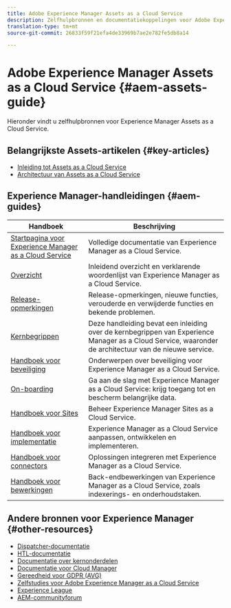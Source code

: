 ```yaml
---
title: Adobe Experience Manager Assets as a Cloud Service
description: Zelfhulpbronnen en documentatiekoppelingen voor Adobe Experience Manager Assets as a Cloud Service
translation-type: tm+mt
source-git-commit: 26833f59f21efa4de33969b7ae2e782fe5db8a14

---
```



# Adobe Experience Manager Assets as a Cloud Service {#aem-assets-guide}

Hieronder vindt u zelfhulpbronnen voor Experience Manager Assets as a Cloud Service.

## Belangrijkste Assets-artikelen {#key-articles}

* [Inleiding tot Assets as a Cloud Service](overview.md)
* [Architectuur van Assets as a Cloud Service](architecture.md)

## Experience Manager-handleidingen {#aem-guides}

| Handboek | Beschrijving |
|---|---|
| [Startpagina voor Experience Manager as a Cloud Service](/help/landing/home.md) | Volledige documentatie van Experience Manager as a Cloud Service. |
| [Overzicht](/help/overview/home.md) | Inleidend overzicht en verklarende woordenlijst van Experience Manager as a Cloud Service. |
| [Release-opmerkingen](/help/release-notes/home.md) | Release-opmerkingen, nieuwe functies, verouderde en verwijderde functies en bekende problemen. |
| [Kernbegrippen](/help/core-concepts/home.md) | Deze handleiding bevat een inleiding over de kernbegrippen van Experience Manager as a Cloud Service, waaronder de architectuur van de nieuwe service. |
| [Handboek voor beveiliging](/help/security/home.md) | Onderwerpen over beveiliging voor Experience Manager as a Cloud Service. |
| [On-boarding](/help/onboarding/home.md) | Ga aan de slag met Experience Manager as a Cloud Service: krijg toegang tot en bescherm belangrijke data. |
| [Handboek voor Sites](/help/sites-cloud/home.md) | Beheer Experience Manager Sites as a Cloud Service. |
| [Handboek voor implementatie](/help/implementing/home.md) | Experience Manager as a Cloud Service aanpassen, ontwikkelen en implementeren. |
| [Handboek voor connectors](/help/connectors/home.md) | Oplossingen integreren met Experience Manager as a Cloud Service. |
| [Handboek voor bewerkingen](/help/operations/home.md) | Back-endbewerkingen van Experience Manager as a Cloud Service, zoals indexerings- en onderhoudstaken. |

## Andere bronnen voor Experience Manager {#other-resources}

* [Dispatcher-documentatie](/help/implementing/dispatcher/overview.md)
* [HTL-documentatie](https://docs.adobe.com/content/help/en/experience-manager-htl/using/overview.html)
* [Documentatie over kernonderdelen](https://docs.adobe.com/content/help/en/experience-manager-core-components/using/introduction.html)
* [Documentatie voor Cloud Manager](https://docs.adobe.com/content/help/en/experience-manager-cloud-manager/using/introduction-to-cloud-manager.html)
* [Gereedheid voor GDPR (AVG)](/help/onboarding/data-privacy-and-protection-readiness/aem-readiness.md)
* [Zelfstudies voor Adobe Experience Manager as a Cloud Service](https://docs.adobe.com/content/help/en/experience-manager-learn/cloud-service/overview.html)
* [Experience League](https://guided.adobe.com/?promoid=K42KVXHD&amp;mv=other#solutions/experience-manager)
* [AEM-communityforum](https://forums.adobe.com/community/experience-cloud/marketing-cloud/experience-manager)
